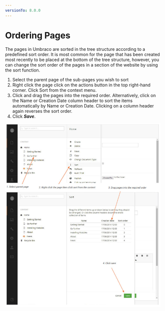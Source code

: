 ```yaml
---
versionTo: 8.0.0
---
```


# Ordering Pages

The pages in Umbraco are sorted in the tree structure according to a predefined sort order. It is most common for the page that has been created most recently to be placed at the bottom of the tree structure, however, you can change the sort order of the pages in a section of the website by using the sort function.

1. Select the parent page of the sub-pages you wish to sort
2. Right click the page click on the actions button in the top right-hand corner. Click Sort from the context menu.
3. Click and drag the pages into the required order. Alternatively, click on the Name or Creation Date column header to sort the items automatically by Name or Creation Date. Clicking on a column header again reverses the sort order.
4. Click ***Save***.

![orderPages.jpg](images/orderPages.jpg)